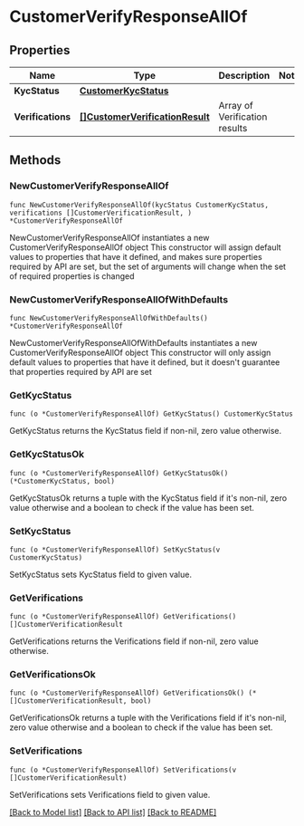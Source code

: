 # CustomerVerifyResponseAllOf

## Properties

Name | Type | Description | Notes
------------ | ------------- | ------------- | -------------
**KycStatus** | [**CustomerKycStatus**](CustomerKycStatus.md) |  | 
**Verifications** | [**[]CustomerVerificationResult**](CustomerVerificationResult.md) | Array of Verification results | 

## Methods

### NewCustomerVerifyResponseAllOf

`func NewCustomerVerifyResponseAllOf(kycStatus CustomerKycStatus, verifications []CustomerVerificationResult, ) *CustomerVerifyResponseAllOf`

NewCustomerVerifyResponseAllOf instantiates a new CustomerVerifyResponseAllOf object
This constructor will assign default values to properties that have it defined,
and makes sure properties required by API are set, but the set of arguments
will change when the set of required properties is changed

### NewCustomerVerifyResponseAllOfWithDefaults

`func NewCustomerVerifyResponseAllOfWithDefaults() *CustomerVerifyResponseAllOf`

NewCustomerVerifyResponseAllOfWithDefaults instantiates a new CustomerVerifyResponseAllOf object
This constructor will only assign default values to properties that have it defined,
but it doesn't guarantee that properties required by API are set

### GetKycStatus

`func (o *CustomerVerifyResponseAllOf) GetKycStatus() CustomerKycStatus`

GetKycStatus returns the KycStatus field if non-nil, zero value otherwise.

### GetKycStatusOk

`func (o *CustomerVerifyResponseAllOf) GetKycStatusOk() (*CustomerKycStatus, bool)`

GetKycStatusOk returns a tuple with the KycStatus field if it's non-nil, zero value otherwise
and a boolean to check if the value has been set.

### SetKycStatus

`func (o *CustomerVerifyResponseAllOf) SetKycStatus(v CustomerKycStatus)`

SetKycStatus sets KycStatus field to given value.


### GetVerifications

`func (o *CustomerVerifyResponseAllOf) GetVerifications() []CustomerVerificationResult`

GetVerifications returns the Verifications field if non-nil, zero value otherwise.

### GetVerificationsOk

`func (o *CustomerVerifyResponseAllOf) GetVerificationsOk() (*[]CustomerVerificationResult, bool)`

GetVerificationsOk returns a tuple with the Verifications field if it's non-nil, zero value otherwise
and a boolean to check if the value has been set.

### SetVerifications

`func (o *CustomerVerifyResponseAllOf) SetVerifications(v []CustomerVerificationResult)`

SetVerifications sets Verifications field to given value.



[[Back to Model list]](../README.md#documentation-for-models) [[Back to API list]](../README.md#documentation-for-api-endpoints) [[Back to README]](../README.md)


